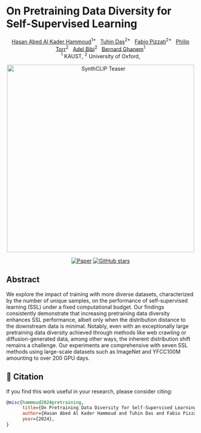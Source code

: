 # On Pretraining Data Diversity for Self-Supervised Learning


<div align="center">
  
<div>
  <a href="https://scholar.google.com/citations?user=Plf1JSIAAAAJ&hl=en">Hasan Abed Al Kader Hammoud</a><sup>1*</sup>&nbsp;&nbsp;
  <a href="https://fr.linkedin.com/in/das-tuhin">Tuhin Das</a><sup>2*</sup>&nbsp;&nbsp;
  <a href="https://fabvio.github.io/">Fabio Pizzati</a><sup>2*</sup>&nbsp;&nbsp;
  <a href="https://scholar.google.com/citations?user=kPxa2w0AAAAJ&hl=en">Philip Torr</a><sup>2</sup>&nbsp;&nbsp;
  <a href="https://www.adelbibi.com/">Adel Bibi</a><sup>2</sup>&nbsp;&nbsp;
  <a href="https://www.bernardghanem.com/">Bernard Ghanem</a><sup>1</sup>
  <br>
  <sup>1</sup> KAUST,
  <sup>2</sup> University of Oxford,
</div>
  
<img src="https://i.ibb.co/PtxXHqc/ssl-teaser.jpg" alt="SynthCLIP Teaser" width="500"> <!-- Sets the width to 500 pixels -->

[![Paper](https://img.shields.io/badge/arXiv-Paper-red?style=for-the-badge&logo=arxiv)](www.google.com) 
[![GitHub stars](https://img.shields.io/github/stars/hammoudhasan/DiversitySSL?style=for-the-badge)](https://github.com/hammoudhasan/DiversitySSL/stargazers)
</div>



## Abstract 
We explore the impact of training with more diverse datasets, characterized by the number of unique samples, on the performance of self-supervised learning (SSL) under a fixed computational budget. Our findings consistently demonstrate that increasing pretraining data diversity enhances SSL performance, albeit only when the distribution distance to the downstream data is minimal. Notably, even with an exceptionally large pretraining data diversity achieved through methods like web crawling or diffusion-generated data, among other ways, the inherent distribution shift remains a challenge. Our experiments are comprehensive with seven SSL methods using large-scale datasets such as ImageNet and YFCC100M amounting to over 200 GPU days. 

## 📖 Citation
If you find this work useful in your research, please consider citing:

```bibtex
@misc{hammoud2024pretraining,
      title={On Pretraining Data Diversity for Self-Supervised Learning}, 
      author={Hasan Abed Al Kader Hammoud and Tuhin Das and Fabio Pizzati and Philip Torr and Adel Bibi and Bernard Ghanem},
      year={2024},
}
```
